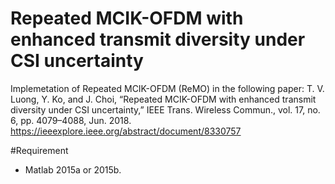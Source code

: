 # Repeated MCIK-OFDM with enhanced transmit diversity under CSI uncertainty
Implemetation of Repeated MCIK-OFDM (ReMO) in the following paper:
T. V. Luong, Y. Ko, and J. Choi, “Repeated MCIK-OFDM with enhanced transmit diversity under CSI uncertainty,” IEEE Trans. Wireless Commun., vol. 17, no. 6, pp. 4079–4088, Jun. 2018. https://ieeexplore.ieee.org/abstract/document/8330757

#Requirement
- Matlab 2015a or 2015b. 
